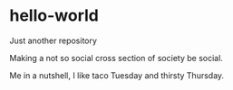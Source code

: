 # hello-world
Just another repository

Making a not so social cross section of society be social.

Me in a nutshell, I like taco Tuesday and thirsty Thursday.
